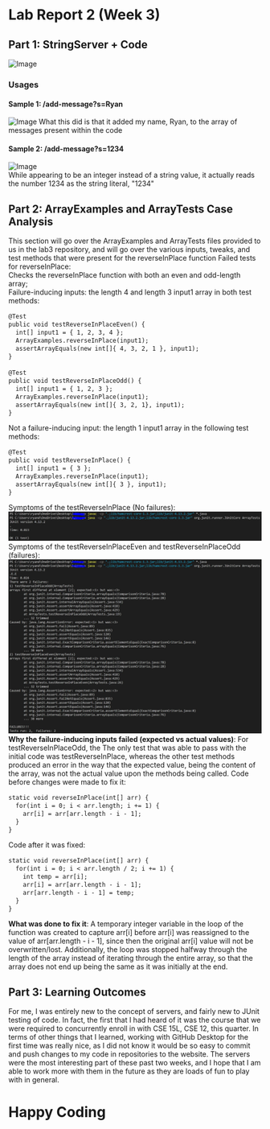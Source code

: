 # Lab Report 2 (Week 3)  
## Part 1: StringServer + Code
![Image]()  
### Usages
#### Sample 1: /add-message?s=Ryan  
![Image]() 
What this did is that it added my name, Ryan, to the array of messages present within the code  
#### Sample 2: /add-message?s=1234  
![Image]()  
While appearing to be an integer instead of a string value, it actually reads the number 1234 as the string literal, "1234"

## Part 2: ArrayExamples and ArrayTests Case Analysis  
This section will go over the ArrayExamples and ArrayTests files provided to us in the lab3 repository, and will go over the various inputs, tweaks, and test methods that were present for the reverseInPlace function
Failed tests for reverseInPlace:  
Checks the reverseInPlace function with both an even and odd-length array;  
Failure-inducing inputs: the length 4 and length 3 input1 array in both test methods:  
```
@Test
public void testReverseInPlaceEven() {
  int[] input1 = { 1, 2, 3, 4 };
  ArrayExamples.reverseInPlace(input1);
  assertArrayEquals(new int[]{ 4, 3, 2, 1 }, input1);
}

@Test
public void testReverseInPlaceOdd() {
  int[] input1 = { 1, 2, 3 };
  ArrayExamples.reverseInPlace(input1);
  assertArrayEquals(new int[]{ 3, 2, 1}, input1);
}  
```  
Not a failure-inducing input: the length 1 input1 array in the following test methods:  
```
@Test
public void testReverseInPlace() {  
  int[] input1 = { 3 };  
  ArrayExamples.reverseInPlace(input1);  
  assertArrayEquals(new int[]{ 3 }, input1);
}
```  
Symptoms of the testReverseInPlace (No failures):  
![Image](./images/test1.jpg)  
Symptoms of the testReverseInPlaceEven and testReverseInPlaceOdd (failures):  
![Image](./images/test2.jpg)  
**Why the failure-inducing inputs failed (expected vs actual values)**: For testReverseInPlaceOdd, the 
The only test that was able to pass with the initial code was testReverseInPlace, whereas the other test methods produced an error in the way that the expected value, being the content of the array, was not the actual value upon the methods being called.
Code before changes were made to fix it:  
```
static void reverseInPlace(int[] arr) {
  for(int i = 0; i < arr.length; i += 1) {
    arr[i] = arr[arr.length - i - 1];
  }
}
```  
Code after it was fixed:  
```
static void reverseInPlace(int[] arr) {
  for(int i = 0; i < arr.length / 2; i += 1) {
    int temp = arr[i];
    arr[i] = arr[arr.length - i - 1];
    arr[arr.length - i - 1] = temp;
  }
}
```  
**What was done to fix it**: A temporary integer variable in the loop of the function was created to capture arr[i] before arr[i] was reassigned to the value of arr[arr.length - i - 1], since then the original arr[i] value will not be overwritten/lost.  Additionally, the loop was stopped halfway through the length of the array instead of iterating through the entire array, so that the array does not end up being the same as it was initially at the end.  

## Part 3: Learning Outcomes  
For me, I was entirely new to the concept of servers, and fairly new to JUnit testing of code. In fact, the first that I had heard of it was the course that we were required to concurrently enroll in with CSE 15L, CSE 12, this quarter. In terms of other things that I learned, working with GitHub Desktop for the first time was really nice, as I did not know it would be so easy to commit and push changes to my code in repositories to the website. The servers were the most interesting part of these past two weeks, and I hope that I am able to work more with them in the future as they are loads of fun to play with in general.  
# Happy Coding
